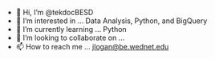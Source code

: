 - 👋 Hi, I’m @tekdocBESD
- 👀 I’m interested in ... Data Analysis, Python, and BigQuery
- 🌱 I’m currently learning ... Python
- 💞️ I’m looking to collaborate on ...
- 📫 How to reach me ... jlogan@be.wednet.edu

<!---
tekdocBESD/tekdocBESD is a ✨ special ✨ repository because its `README.md` (this file) appears on your GitHub profile.
You can click the Preview link to take a look at your changes.
--->
